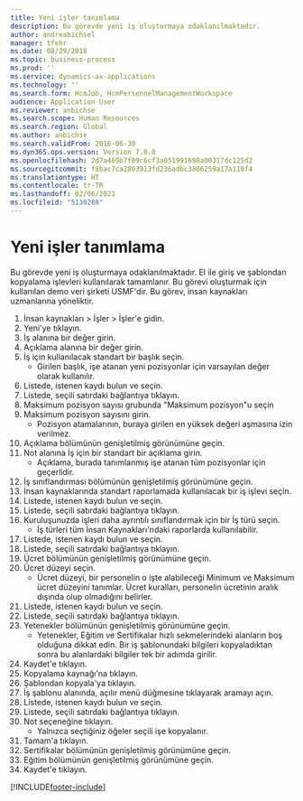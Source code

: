```yaml
---
title: Yeni işler tanımlama
description: Bu görevde yeni iş oluşturmaya odaklanılmaktadır.
author: andreabichsel
manager: tfehr
ms.date: 08/29/2018
ms.topic: business-process
ms.prod: ''
ms.service: dynamics-ax-applications
ms.technology: ''
ms.search.form: HcmJob, HcmPersonnelManagementWorkspace
audience: Application User
ms.reviewer: anbichse
ms.search.scope: Human Resources
ms.search.region: Global
ms.author: anbichse
ms.search.validFrom: 2016-06-30
ms.dyn365.ops.version: Version 7.0.0
ms.openlocfilehash: 2d7a469b7f09c6cf3a051991698a00317dc125d2
ms.sourcegitcommit: f8bac7ca2803913fd236adbc3806259a17a110f4
ms.translationtype: HT
ms.contentlocale: tr-TR
ms.lasthandoff: 02/06/2021
ms.locfileid: "5130288"
---
```

# <a name="define-new-jobs"></a>Yeni işler tanımlama



Bu görevde yeni iş oluşturmaya odaklanılmaktadır. El ile giriş ve şablondan kopyalama işlevleri kullanılarak tamamlanır. Bu görevi oluşturmak için kullanılan demo veri şirketi USMF'dir. Bu görev, insan kaynakları uzmanlarına yöneliktir.

1. İnsan kaynakları > İşler > İşler'e gidin.
2. Yeni'ye tıklayın.
3. İş alanına bir değer girin.
4. Açıklama alanına bir değer girin.
5. İş için kullanılacak standart bir başlık seçin. 
    * Girilen başlık, işe atanan yeni pozisyonlar için varsayılan değer olarak kullanılır.  
6. Listede, istenen kaydı bulun ve seçin.
7. Listede, seçili satırdaki bağlantıya tıklayın.
8. Maksimum pozisyon sayısı grubunda "Maksimum pozisyon"u seçin
9. Maksimum pozisyon sayısını girin. 
    * Pozisyon atamalarının, buraya girilen en yüksek değeri aşmasına izin verilmez.  
10. Açıklama bölümünün genişletilmiş görünümüne geçin.
11. Not alanına İş için bir standart bir açıklama girin.
    * Açıklama, burada tanımlanmış işe atanan tüm pozisyonlar için geçerlidir.  
12. İş sınıflandırması bölümünün genişletilmiş görünümüne geçin.
13. İnsan kaynaklarında standart raporlamada kullanılacak bir iş işlevi seçin.
14. Listede, istenen kaydı bulun ve seçin.
15. Listede, seçili satırdaki bağlantıya tıklayın.
16. Kuruluşunuzda işleri daha ayrıntılı sınıflandırmak için bir İş türü seçin. 
    * İş türleri tüm İnsan Kaynakları'ndaki raporlarda kullanılabilir.  
17. Listede, istenen kaydı bulun ve seçin.
18. Listede, seçili satırdaki bağlantıya tıklayın.
19. Ücret bölümünün genişletilmiş görünümüne geçin.
20. Ücret düzeyi seçin.
    * Ücret düzeyi, bir personelin o işte alabileceği Minimum ve Maksimum ücret düzeyini tanımlar. Ücret kuralları, personelin ücretinin aralık dışında olup olmadığını belirler.  
21. Listede, istenen kaydı bulun ve seçin.
22. Listede, seçili satırdaki bağlantıya tıklayın.
23. Yetenekler bölümünün genişletilmiş görünümüne geçin.
    * Yetenekler, Eğitim ve Sertifikalar hızlı sekmelerindeki alanların boş olduğuna dikkat edin. Bir iş şablonundaki bilgileri kopyaladıktan sonra bu alanlardaki bilgiler tek bir adımda girilir.   
24. Kaydet'e tıklayın.
25. Kopyalama kaynağı'na tıklayın.
26. Şablondan kopyala'ya tıklayın.
27. İş şablonu alanında, açılır menü düğmesine tıklayarak aramayı açın.
28. Listede, istenen kaydı bulun ve seçin.
29. Listede, seçili satırdaki bağlantıya tıklayın.
30. Not seçeneğine tıklayın.
    * Yalnızca seçtiğiniz öğeler seçili işe kopyalanır.    
31. Tamam'a tıklayın.
32. Sertifikalar bölümünün genişletilmiş görünümüne geçin.
33. Eğitim bölümünün genişletilmiş görünümüne geçin.
34. Kaydet'e tıklayın.



[!INCLUDE[footer-include](../includes/footer-banner.md)]